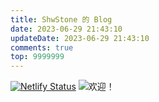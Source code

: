 ```yaml
---
title: ShwStone 的 Blog
date: 2023-06-29 21:43:10
updateDate: 2023-06-29 21:43:10
comments: true
top: 9999999
---
```

[![Netlify Status](https://api.netlify.com/api/v1/badges/809b23ff-4f84-4ffe-bb96-2e256dd00797/deploy-status)](https://app.netlify.com/sites/shwblog/deploys)
![欢迎！](https://api.xecades.xyz/api?color=190%2C190%2C190%2C1&img=3&date=2024-06-25&str=%E6%88%91%E7%9A%84%E4%B8%8B%E4%B8%80%E4%B8%AA%E7%94%9F%E6%97%A5&quote=%E7%A5%9D%E6%82%A8+AKIOI&site=shwst.one&email=HaowenShi%40outlook.com&qq=2635452040&github=ShwStone&wechat=uhygygyg&luogu=ShwStone&codeforces=Shihaowen&bilibili=%E4%B8%80%E9%A2%97%E7%9F%B3%E5%A4%B4%E4%B8%AB)
